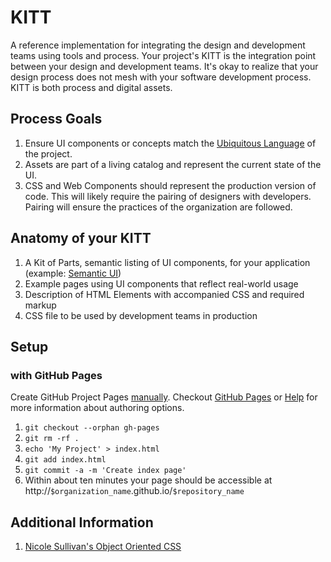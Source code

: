 # KITT
A reference implementation for integrating the design and development teams using tools and process. Your project's KITT is the integration point between your design and development teams. It's okay to realize that your design process does not mesh with your software development process. KITT is both process and digital assets.

## Process Goals
1. Ensure UI components or concepts match the [Ubiquitous Language](http://guide.agilealliance.org/guide/ubiquitous.html) of the project.
2. Assets are part of a living catalog and represent the current state of the UI.
3. CSS and Web Components should represent the production version of code. This will likely require the pairing of designers with developers. Pairing will ensure the practices of the organization are followed.

## Anatomy of your KITT
1. A Kit of Parts, semantic listing of UI components, for your application (example: [Semantic UI](http://semantic-ui.com/))
2. Example pages using UI components that reflect real-world usage
4. Description of HTML Elements with accompanied CSS and required markup
5. CSS file to be used by development teams in production

## Setup

### with GitHub Pages
Create GitHub Project Pages [manually](https://help.github.com/articles/creating-project-pages-manually). Checkout [GitHub Pages](http://pages.github.com/) or [Help](https://help.github.com/categories/20/articles) for more information about authoring options.

1. ```git checkout --orphan gh-pages```
1. ```git rm -rf .```
2. ```echo 'My Project' > index.html```
3. ```git add index.html```
4. ```git commit -a -m 'Create index page'```
5. Within about ten minutes your page should be accessible at http://```$organization_name```.github.io/```$repository_name```


## Additional Information
1. [Nicole Sullivan's Object Oriented CSS](https://www.google.com/search?q=stubbornella+oocss)